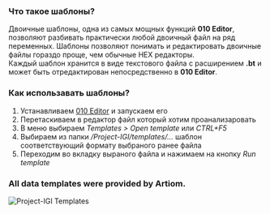 ### Что такое шаблоны?

Двоичные шаблоны, одна из самых мощных функций **010 Editor**, позволяют разбивать практически любой двоичный файл на ряд переменных. Шаблоны позволяют понимать и редактировать двоичные файлы гораздо проще, чем обычные HEX редакторы.  
Каждый шаблон хранится в виде текстового файла с расширением **.bt** и может быть отредактирован непосредственно в **010 Editor**.

### Как использавать шаблоны?

1. Устанавливаем [010 Editor](https://www.sweetscape.com/010editor "010 Editor homepage") и запускаем его
2. Перетаскиваем в редактор файл который хотим проанализаровать
3. В меню выбираем *Templates > Open template* или *CTRL+F5*
4. Выбираем из папки */Project-IGI/templates/...* шаблон соответствующий формату выбраного ранее файла
5. Переходим во вкладку выраного файла и нажимаем на кнопку *Run template*

### All data templates were provided by Artiom.
![Project-IGI Templates](https://github.com/NEWME0/Project-IGI)
